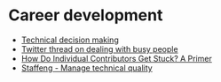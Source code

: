 # Career development

* [Technical decision making](https://www.reforge.com/blog/technical-decision-making)
* [Twitter thread on dealing with busy people](https://mobile.twitter.com/punk6529/status/1562510420644343810?utm\_source=pocket\_mylist)
* [How Do Individual Contributors Get Stuck? A Primer](https://www.elidedbranches.com/2017/01/how-do-individual-contributors-get.html?m=1)
* [Staffeng - Manage technical quality](https://staffeng.com/guides/manage-technical-quality)
